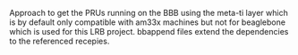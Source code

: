 Approach to get the PRUs running on the BBB using the
meta-ti layer which is by default only compatible with
am33x machines but not for beaglebone which is used for
this LRB project.
bbappend files extend the dependencies to the referenced
recepies.
